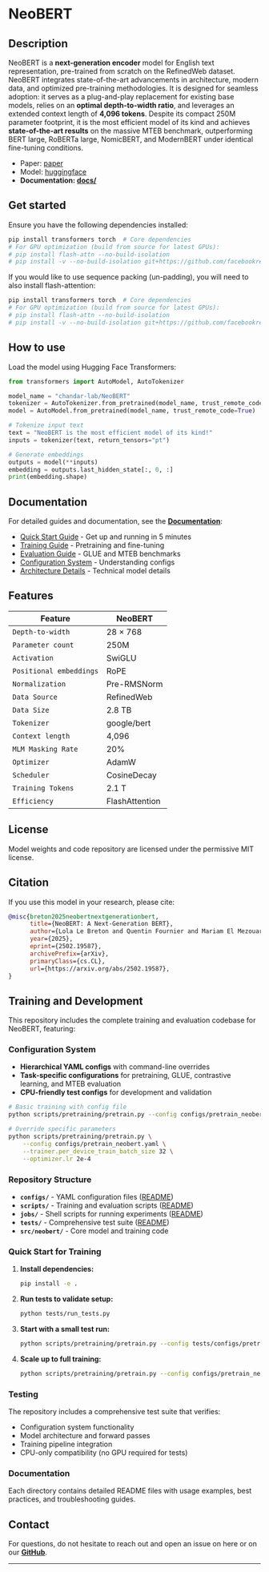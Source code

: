 # NeoBERT

## Description

NeoBERT is a **next-generation encoder** model for English text representation, pre-trained from scratch on the RefinedWeb dataset. NeoBERT integrates state-of-the-art advancements in architecture, modern data, and optimized pre-training methodologies. It is designed for seamless adoption: it serves as a plug-and-play replacement for existing base models, relies on an **optimal depth-to-width ratio**, and leverages an extended context length of **4,096 tokens**. Despite its compact 250M parameter footprint, it is the most efficient model of its kind and achieves **state-of-the-art results** on the massive MTEB benchmark, outperforming BERT large, RoBERTa large, NomicBERT, and ModernBERT under identical fine-tuning conditions. 

- Paper: [paper](https://arxiv.org/abs/2502.19587)
- Model: [huggingface](https://huggingface.co/chandar-lab/NeoBERT)
- **Documentation: [docs/](docs/README.md)**

## Get started

Ensure you have the following dependencies installed:

```bash
pip install transformers torch  # Core dependencies
# For GPU optimization (build from source for latest GPUs):
# pip install flash-attn --no-build-isolation
# pip install -v --no-build-isolation git+https://github.com/facebookresearch/xformers.git@main
```

If you would like to use sequence packing (un-padding), you will need to also install flash-attention:

```bash
pip install transformers torch  # Core dependencies
# For GPU optimization (build from source for latest GPUs):
# pip install flash-attn --no-build-isolation
# pip install -v --no-build-isolation git+https://github.com/facebookresearch/xformers.git@main flash_attn
```

## How to use

Load the model using Hugging Face Transformers:

```python
from transformers import AutoModel, AutoTokenizer

model_name = "chandar-lab/NeoBERT"
tokenizer = AutoTokenizer.from_pretrained(model_name, trust_remote_code=True)
model = AutoModel.from_pretrained(model_name, trust_remote_code=True)

# Tokenize input text
text = "NeoBERT is the most efficient model of its kind!"
inputs = tokenizer(text, return_tensors="pt")

# Generate embeddings
outputs = model(**inputs)
embedding = outputs.last_hidden_state[:, 0, :]
print(embedding.shape)
```

## Documentation

For detailed guides and documentation, see the **[Documentation](docs/README.md)**:

- [Quick Start Guide](docs/quickstart.md) - Get up and running in 5 minutes
- [Training Guide](docs/training.md) - Pretraining and fine-tuning
- [Evaluation Guide](docs/evaluation.md) - GLUE and MTEB benchmarks
- [Configuration System](docs/configuration.md) - Understanding configs
- [Architecture Details](docs/architecture.md) - Technical model details

## Features
| **Feature**       | **NeoBERT**                             |
|---------------------------|-----------------------------|
| `Depth-to-width`        | 28 × 768  |
| `Parameter count`           | 250M                        |
| `Activation`               | SwiGLU                      |
| `Positional embeddings`     | RoPE                        |
| `Normalization`            | Pre-RMSNorm                 |
| `Data Source`              | RefinedWeb                  |
| `Data Size`                | 2.8 TB                       |
| `Tokenizer`                | google/bert                 |
| `Context length`    | 4,096                       |
| `MLM Masking Rate`             | 20%                         |
| `Optimizer`                | AdamW                       |
| `Scheduler`                | CosineDecay                 |
| `Training Tokens`          | 2.1 T                        |
| `Efficiency`               | FlashAttention              |

## License

Model weights and code repository are licensed under the permissive MIT license.

## Citation

If you use this model in your research, please cite:

```bibtex
@misc{breton2025neobertnextgenerationbert,
      title={NeoBERT: A Next-Generation BERT}, 
      author={Lola Le Breton and Quentin Fournier and Mariam El Mezouar and Sarath Chandar},
      year={2025},
      eprint={2502.19587},
      archivePrefix={arXiv},
      primaryClass={cs.CL},
      url={https://arxiv.org/abs/2502.19587}, 
}
```

## Training and Development

This repository includes the complete training and evaluation codebase for NeoBERT, featuring:

### **Configuration System**
- **Hierarchical YAML configs** with command-line overrides
- **Task-specific configurations** for pretraining, GLUE, contrastive learning, and MTEB evaluation
- **CPU-friendly test configs** for development and validation

```bash
# Basic training with config file
python scripts/pretraining/pretrain.py --config configs/pretrain_neobert.yaml

# Override specific parameters
python scripts/pretraining/pretrain.py \
    --config configs/pretrain_neobert.yaml \
    --trainer.per_device_train_batch_size 32 \
    --optimizer.lr 2e-4
```

### **Repository Structure**
- **`configs/`** - YAML configuration files ([README](configs/README.md))
- **`scripts/`** - Training and evaluation scripts ([README](scripts/README.md))
- **`jobs/`** - Shell scripts for running experiments ([README](jobs/README.md))
- **`tests/`** - Comprehensive test suite ([README](tests/README.md))
- **`src/neobert/`** - Core model and training code

### **Quick Start for Training**

1. **Install dependencies:**
   ```bash
   pip install -e .
   ```

2. **Run tests to validate setup:**
   ```bash
   python tests/run_tests.py
   ```

3. **Start with a small test run:**
   ```bash
   python scripts/pretraining/pretrain.py --config tests/configs/pretraining/test_tiny_pretrain.yaml
   ```

4. **Scale up to full training:**
   ```bash
   python scripts/pretraining/pretrain.py --config configs/pretrain_neobert.yaml
   ```

### **Testing**
The repository includes a comprehensive test suite that verifies:
- Configuration system functionality
- Model architecture and forward passes  
- Training pipeline integration
- CPU-only compatibility (no GPU required for tests)

### **Documentation**
Each directory contains detailed README files with usage examples, best practices, and troubleshooting guides.

## Contact

For questions, do not hesitate to reach out and open an issue on here or on our **[GitHub](https://github.com/chandar-lab/NeoBERT)**.

---